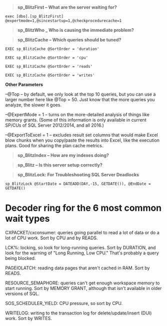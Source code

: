 > **sp_BlitzFirst – What are the server waiting for?**
```
exec [dbo].[sp_BlitzFirst] @expertmode=1,@sincestartup=1,@checkprocedurecache=1
```

> **sp_BlitzWho _ Who is causing the immediate problem?**


> **sp_BlitzCache – Which queries should be tuned?**
```
EXEC sp_BlitzCache @SortOrder = 'duration'
```
```
EXEC sp_BlitzCache @SortOrder = 'cpu'
```
```
EXEC sp_BlitzCache @SortOrder = 'reads'
```
```
EXEC sp_BlitzCache @SortOrder = 'writes'
```
**Other Parameters**

–@Top – by default, we only look at the top 10 queries, but you can use a larger number here like @Top = 50. Just know that the more queries you analyze, the slower it goes.

–@ExpertMode = 1 – turns on the more-detailed analysis of things like memory grants. (Some of this information is only available in current SP/CUs of SQL Server 2012/2014, and all 2016.)

–@ExportToExcel = 1 – excludes result set columns that would make Excel blow chunks when you copy/paste the results into Excel, like the execution plans. Good for sharing the plan cache metrics.

> **sp_BlitzIndex – How are my indexes doing?**

> **sp_Blitz – Is this server setup correctly?**

> **sp_BlitzLock: For Troubleshooting SQL Server Deadlocks**

```
sp_BlitzLock @StartDate = DATEADD(DAY,-15, GETDATE()), @EndDate = GETDATE()
```

# Decoder ring for the 6 most common wait types

>
CXPACKET/cxconsumer: queries going parallel to read a lot of data or do a lot of CPU work.
Sort by CPU and by READS.

LCK%: locking, so look for long-running queries. Sort by DURATION, and look for
the warning of "Long Running, Low CPU." That's probably a query being blocked.

PAGEIOLATCH: reading data pages that aren't cached in RAM. Sort by READS.

RESOURCE_SEMAPHORE: queries can't get enough workspace memory to start running.
Sort by MEMORY GRANT, although that isn't available in older versions of SQL.

SOS_SCHEDULER_YIELD: CPU pressure, so sort by CPU.

WRITELOG: writing to the transaction log for delete/update/insert (DUI) work.
Sort by WRITES.
>